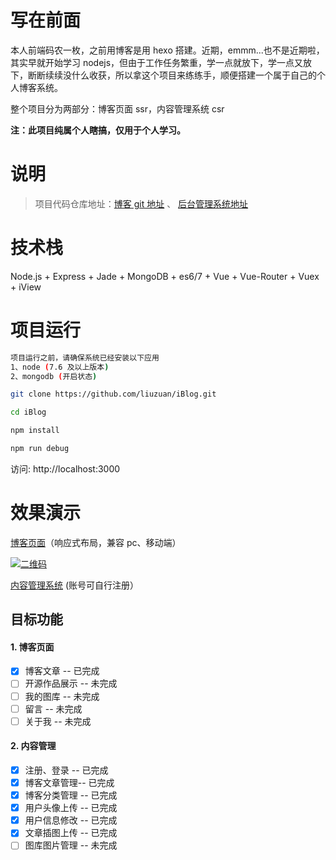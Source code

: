 # 写在前面

本人前端码农一枚，之前用博客是用 hexo 搭建。近期，emmm...也不是近期啦，其实早就开始学习 nodejs，但由于工作任务繁重，学一点就放下，学一点又放下，断断续续没什么收获，所以拿这个项目来练练手，顺便搭建一个属于自己的个人博客系统。

整个项目分为两部分：博客页面 ssr，内容管理系统 csr

**注：此项目纯属个人瞎搞，仅用于个人学习。**

# 说明

> 项目代码仓库地址：[博客 git 地址](https://github.com/liuzuan/iBlog) 、 [后台管理系统地址](https://github.com/liuzuan/iBlog-CMS)

# 技术栈

Node.js + Express + Jade + MongoDB + es6/7 + Vue + Vue-Router + Vuex + iView

# 项目运行

```bash
项目运行之前，请确保系统已经安装以下应用
1、node (7.6 及以上版本)
2、mongodb (开启状态)
```

```bash
git clone https://github.com/liuzuan/iBlog.git

cd iBlog

npm install

npm run debug

```
访问: http://localhost:3000

# 效果演示

[博客页面](http://blog.liuzuann.com)（响应式布局，兼容 pc、移动端）


[![二维码](http://cdn.liuzuann.com/qrcode-blog.png-thin)](http://blog.liuzuann.com)


[内容管理系统](http://blog.liuzuann.com/CMS) (账号可自行注册）

## 目标功能

#### 1. 博客页面

-   [x] 博客文章 -- 已完成
-   [ ] 开源作品展示 -- 未完成
-   [ ] 我的图库 -- 未完成
-   [ ] 留言 -- 未完成
-   [ ] 关于我 -- 未完成

#### 2. 内容管理

-   [x] 注册、登录 -- 已完成
-   [x] 博客文章管理-- 已完成
-   [x] 博客分类管理 -- 已完成
-   [x] 用户头像上传 -- 已完成
-   [x] 用户信息修改 -- 已完成
-   [x] 文章插图上传 -- 已完成
-   [ ] 图库图片管理 -- 未完成

